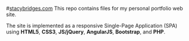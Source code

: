 #[stacybridges.com](http://stacybridges.com)
This repo contains files for my personal portfolio web site. 

The site is implemented as a responsive Single-Page Application (SPA) using **HTML5**, **CSS3**, **JS/jQuery**, **AngularJS**, **Bootstrap**, and **PHP**. 
